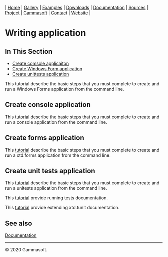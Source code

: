 | [Home](home.md) | [Gallery](gallery.md) | [Examples](examples.md) | [Downloads](downloads.md) | [Documentation](documentation.md) | [Sources](https://github.com/gammasoft71/xtd) | [Project](https://sourceforge.net/projects/xtdpro/) | [Gammasoft](gammasoft.md)  | [Contact](contact.md) | [Website](https://gammasoft71.wixsite.com/gammasoft) |

# Writing application

## In This Section

* [Create comsole applicaiton](#createconsole-application)
* [Create Windows Form application](#create-windows-form-application)
* [Create unittests application](#create-unittests)

This tutorial describe the basic steps that you must complete to create and run a Windows Forms application from the command line.

## Create console application

This [tutorial](https://github.com/gammasoft71/xtd_console/tree/master/docs/writing_applicaitons.md) describe the basic steps that you must complete to create and run a console application from the command line.

## Create forms application

This [tutorial](writing_forms_applications.md) describe the basic steps that you must complete to create and run a xtd.forms application from the command line.

## Create unit tests application

This [tutorial](writing_tests.md) describe the basic steps that you must complete to create and run a unitests application from the command line.

This  [tutorial](running_tests.md) provide running tests documentation.

This [tutorial](extending_tunit.md) provide extending xtd.tunit documentation.

## See also

[Documentation](documentation.md)

______________________________________________________________________________________________

© 2020 Gammasoft.
